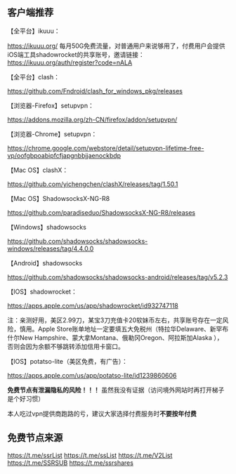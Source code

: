 ## 客户端推荐

【全平台】ikuuu：

https://ikuuu.org/   每月50G免费流量，对普通用户来说够用了，付费用户会提供iOS端工具shadowrocket的共享账号，邀请链接：https://ikuuu.org/auth/register?code=nALA

【全平台】clash：

https://github.com/Fndroid/clash_for_windows_pkg/releases

【浏览器-Firefox】setupvpn：

https://addons.mozilla.org/zh-CN/firefox/addon/setupvpn/

【浏览器-Chrome】setupvpn：

https://chrome.google.com/webstore/detail/setupvpn-lifetime-free-vp/oofgbpoabipfcfjapgnbbjjaenockbdp

【Mac OS】clashX：

https://github.com/yichengchen/clashX/releases/tag/1.50.1

【Mac OS】ShadowsocksX-NG-R8

https://github.com/paradiseduo/ShadowsocksX-NG-R8/releases

【Windows】shadowsocks

https://github.com/shadowsocks/shadowsocks-windows/releases/tag/4.4.0.0

【Android】shadowsocks

https://github.com/shadowsocks/shadowsocks-android/releases/tag/v5.2.3

【IOS】shadowrocket：

https://apps.apple.com/us/app/shadowrocket/id932747118

注：亲测好用，美区2.99刀，某宝3刀充值卡20软妹币左右，共享账号存在一定风险，慎用。Apple Store账单地址一定要填五大免税州（特拉华Delaware、新罕布什尔New Hampshire、蒙大拿Montana、俄勒冈Oregon、阿拉斯加Alaska ），否则会因为余额不够跳转添加信用卡窗口。

【IOS】potatso-lite（美区免费，有广告）：

https://apps.apple.com/us/app/potatso-lite/id1239860606

**免费节点有泄漏隐私的风险！！！** 虽然我没有证据（访问境外网站时再打开梯子是个好习惯）

本人吃过vpn提供商跑路的亏，建议大家选择付费服务时**不要按年付费**


## 免费节点来源

 https://t.me/ssrList   https://t.me/ssList   https://t.me/V2List https://t.me/SSRSUB https://t.me/ssrshares









